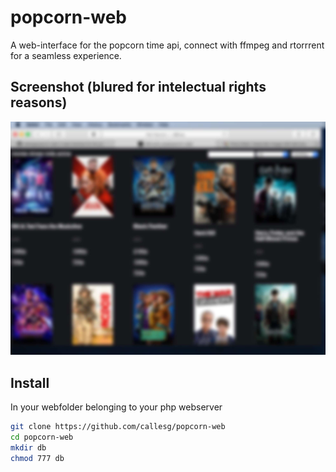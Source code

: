# popcorn-web
A web-interface for the popcorn time api, connect with ffmpeg and rtorrrent for a seamless experience.

## Screenshot (blured for intelectual rights reasons)
![Screenshot](interface_blur.jpg)

## Install
In your webfolder belonging to your php webserver 
```bash
git clone https://github.com/callesg/popcorn-web
cd popcorn-web
mkdir db
chmod 777 db
```
